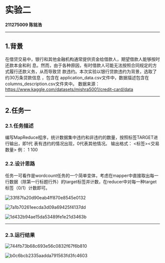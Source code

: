 # 实验二 

**211275009 陈铭浩**

---

## 1.背景
在借贷交易中，银⾏和其他⾦融机构通常提供资⾦给借款⼈，期望借款⼈能够按时还款本⾦和利
息。然⽽，由于各种原因，有时借款⼈可能⽆法按照合同规定的⽅式履⾏还款义务，从⽽导致贷
款违约。本次实验以银⾏贷款违约为背景，选取了约30万条贷款信息 ，包含在
application_data.csv⽂件中，数据描述包含在columns_description.csv⽂件夹中。
数据来源：https://www.kaggle.com/datasets/mishra5001/credit-card/data

---

## 2.任务一
### 2.1.任务描述
编写MapReduce程序，统计数据集中违约和⾮违约的数量，按照标签TARGET进⾏输出，即1代
表有违约的情况出现，0代表其他情况。
输出格式：
<标签><交易数量>
例：
1 100

### 2.2.设计思路
任务一可看作是wordcount任务的一个简单变体，考虑在mapper中直接取出每一行数据（除第一行标题行外）的target标签并计数，在reducer中对每一种target标签（0/1）计数即可。

![33f87fa20d90eab4ff870e8545e0132](G:\NJU_课程!!!!!!!!\金融大数据处理技术\FBDP2023\experiment2\33f87fa20d90eab4ff870e8545e0132.png)

![7a1b70261eecda3d09a69425f4137dd](G:\NJU_课程!!!!!!!!\金融大数据处理技术\FBDP2023\experiment2\7a1b70261eecda3d09a69425f4137dd-1699101552328-6.png)

![1d432b94ae15da53489fe1e21d3463b](G:\NJU_课程!!!!!!!!\金融大数据处理技术\FBDP2023\experiment2\1d432b94ae15da53489fe1e21d3463b-1699101554539-8.png)

---

### 2.3.运行结果

![744fb73b68c693e56c0832f67f6b810](G:\NJU_课程!!!!!!!!\金融大数据处理技术\FBDP2023\experiment2\744fb73b68c693e56c0832f67f6b810.png)

![b0c6bcb2335aadda791563fd3fc4603](G:\NJU_课程!!!!!!!!\金融大数据处理技术\FBDP2023\experiment2\b0c6bcb2335aadda791563fd3fc4603.png)
